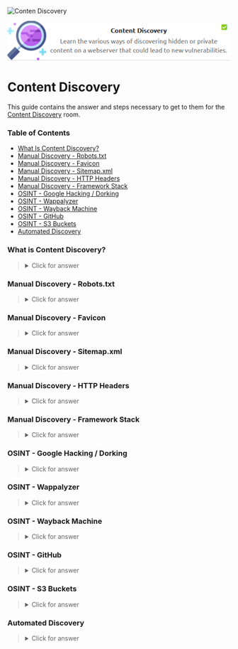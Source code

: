 ![Conten Discovery](https://tryhackme-images.s3.amazonaws.com/user-uploads/5efe36fb68daf465530ca761/room-content/03376575e888fd097280c51469c29fbc.png)

<p align="center">
   <img src="https://github.com/Kevinovitz/TryHackMe_Writeups/blob/main/contentdiscovery/Content_Discovery_Cover.png" alt="Content Discovery Logo">
</p>

# Content Discovery

This guide contains the answer and steps necessary to get to them for the [Content Discovery](https://tryhackme.com/room/contentdiscovery) room.

### Table of Contents

- [What Is Content Discovery?](#what-is-content-discovery)
- [Manual Discovery - Robots.txt](#manual-discovery---robots.txt)
- [Manual Discovery - Favicon](#manual-discovery---favicon)
- [Manual Discovery - Sitemap.xml](#manual-discovery---sitemap.xml)
- [Manual Discovery - HTTP Headers](#manual-discovery---http-headers)
- [Manual Discovery - Framework Stack](#manual-discovery---framework-stack)
- [OSINT - Google Hacking / Dorking](#osint---google-hacking-/-dorking)
- [OSINT - Wappalyzer](#osint---wappalyzer)
- [OSINT - Wayback Machine](#osint---wayback-machine)
- [OSINT - GitHub](#osint---github)
- [OSINT - S3 Buckets](#osint---s3-buckets)
- [Automated Discovery](#automated-discovery)

### What is Content Discovery?



   ><details><summary>Click for answer</summary></details>

### Manual Discovery - Robots.txt



   ><details><summary>Click for answer</summary></details>

### Manual Discovery - Favicon



   ><details><summary>Click for answer</summary></details>

### Manual Discovery - Sitemap.xml



   ><details><summary>Click for answer</summary></details>

### Manual Discovery - HTTP Headers



   ><details><summary>Click for answer</summary></details>

### Manual Discovery - Framework Stack



   ><details><summary>Click for answer</summary></details>

### OSINT - Google Hacking / Dorking



   ><details><summary>Click for answer</summary></details>

### OSINT - Wappalyzer



   ><details><summary>Click for answer</summary></details>

### OSINT - Wayback Machine



   ><details><summary>Click for answer</summary></details>

### OSINT - GitHub



   ><details><summary>Click for answer</summary></details>

### OSINT - S3 Buckets



   ><details><summary>Click for answer</summary></details>

### Automated Discovery



   ><details><summary>Click for answer</summary></details>
